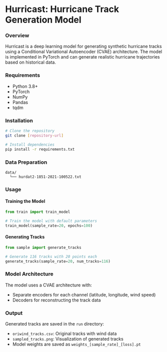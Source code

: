 # Hurricast: Hurricane Track Generation Model

### Overview
Hurricast is a deep learning model for generating synthetic hurricane tracks using a Conditional Variational Autoencoder (CVAE) architecture. The model is implemented in PyTorch and can generate realistic hurricane trajectories based on historical data.

### Requirements
- Python 3.8+
- PyTorch
- NumPy
- Pandas
- tqdm

### Installation
```bash
# Clone the repository
git clone [repository-url]

# Install dependencies
pip install -r requirements.txt
```

### Data Preparation
```
data/
  └── hurdat2-1851-2021-100522.txt
```

### Usage

#### Training the Model
```python
from train import train_model

# Train the model with default parameters
train_model(sample_rate=20, epochs=100)
```

#### Generating Tracks
```python
from sample import generate_tracks

# Generate 116 tracks with 20 points each
generate_tracks(sample_rate=20, num_tracks=116)
```

### Model Architecture
The model uses a CVAE architecture with:
- Separate encoders for each channel (latitude, longitude, wind speed)
- Decoders for reconstructing the track data

### Output
Generated tracks are saved in the `run` directory:
- `oriwind_tracks.csv`: Original tracks with wind data
- `sampled_tracks.png`: Visualization of generated tracks
- Model weights are saved as `weights_[sample_rate]_[loss].pt`
